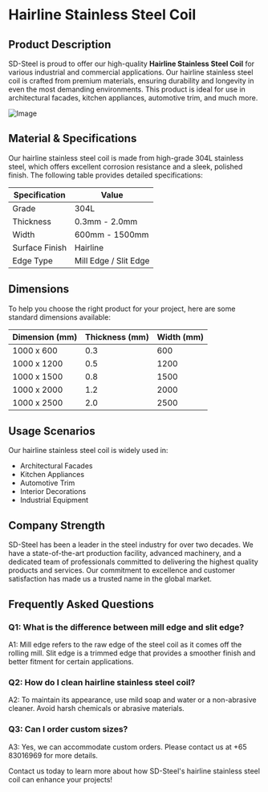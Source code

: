 # Hairline Stainless Steel Coil

## Product Description

SD-Steel is proud to offer our high-quality **Hairline Stainless Steel Coil** for various industrial and commercial applications. Our hairline stainless steel coil is crafted from premium materials, ensuring durability and longevity in even the most demanding environments. This product is ideal for use in architectural facades, kitchen appliances, automotive trim, and much more.

![Image](https://github.com/user-attachments/assets/2567258e-e124-4816-932d-1809bd27ef0b)

## Material & Specifications

Our hairline stainless steel coil is made from high-grade 304L stainless steel, which offers excellent corrosion resistance and a sleek, polished finish. The following table provides detailed specifications:

| Specification | Value |
|---------------|-------|
| Grade         | 304L  |
| Thickness     | 0.3mm - 2.0mm |
| Width         | 600mm - 1500mm |
| Surface Finish| Hairline |
| Edge Type     | Mill Edge / Slit Edge |

## Dimensions

To help you choose the right product for your project, here are some standard dimensions available:

| Dimension (mm) | Thickness (mm) | Width (mm) |
|----------------|----------------|------------|
| 1000 x 600     | 0.3            | 600        |
| 1000 x 1200    | 0.5            | 1200       |
| 1000 x 1500    | 0.8            | 1500       |
| 1000 x 2000    | 1.2            | 2000       |
| 1000 x 2500    | 2.0            | 2500       |

## Usage Scenarios

Our hairline stainless steel coil is widely used in:

- Architectural Facades
- Kitchen Appliances
- Automotive Trim
- Interior Decorations
- Industrial Equipment

## Company Strength

SD-Steel has been a leader in the steel industry for over two decades. We have a state-of-the-art production facility, advanced machinery, and a dedicated team of professionals committed to delivering the highest quality products and services. Our commitment to excellence and customer satisfaction has made us a trusted name in the global market.

## Frequently Asked Questions

### Q1: What is the difference between mill edge and slit edge?
A1: Mill edge refers to the raw edge of the steel coil as it comes off the rolling mill. Slit edge is a trimmed edge that provides a smoother finish and better fitment for certain applications.

### Q2: How do I clean hairline stainless steel coil?
A2: To maintain its appearance, use mild soap and water or a non-abrasive cleaner. Avoid harsh chemicals or abrasive materials.

### Q3: Can I order custom sizes?
A3: Yes, we can accommodate custom orders. Please contact us at +65 83016969 for more details.

Contact us today to learn more about how SD-Steel's hairline stainless steel coil can enhance your projects!